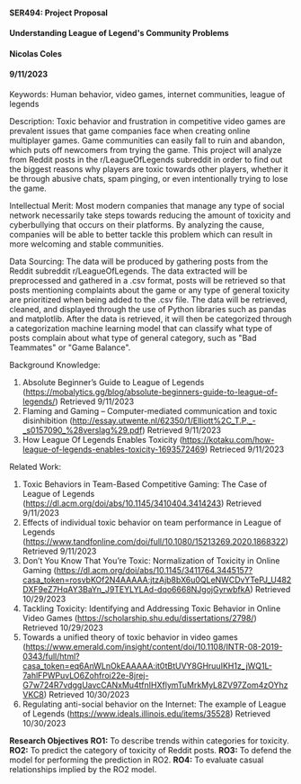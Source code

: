 #### SER494: Project Proposal
#### Understanding League of Legend's Community Problems
#### Nicolas Coles 
#### 9/11/2023 

Keywords: Human behavior, video games, internet communities, league of legends

Description: Toxic behavior and frustration in competitive video games are prevalent issues that game companies face when creating online multiplayer games. Game communities can easily fall to ruin and abandon, which puts off newcomers from trying the game. This project will analyze from Reddit posts in the r/LeagueOfLegends subreddit in order to find out the biggest reasons why players are toxic towards other players, whether it be through abusive chats, spam pinging, or even intentionally trying to lose the game. 

Intellectual Merit: Most modern companies that manage any type of social network necessarily take steps towards reducing the amount of toxicity and cyberbullying that occurs on their platforms. By analyzing the cause, companies will be able to better tackle this problem which can result in more welcoming and stable communities.

Data Sourcing: The data will be produced by gathering posts from the Reddit subreddit r/LeagueOfLegends. The data extracted will be preprocessed and gathered in a .csv format, posts will be retrieved so that posts mentioning complaints about the game or any type of general toxicity are prioritized when being added to the .csv file. The data will be retrieved, cleaned, and displayed through the use of Python libraries such as pandas and matplotlib. After the data is retrieved, it will then be categorized through a categorization machine learning model that can classify what type of posts complain about what type of general category, such as "Bad Teammates" or "Game Balance".

Background Knowledge: 
1. Absolute Beginner’s Guide to League of Legends (https://mobalytics.gg/blog/absolute-beginners-guide-to-league-of-legends/) Retrieved 9/11/2023
2. Flaming and Gaming – Computer-mediated communication and toxic disinhibition (http://essay.utwente.nl/62350/1/Elliott%2C_T.P._-_s0157090_%28verslag%29.pdf) Retrieved 9/11/2023
3. How League Of Legends Enables Toxicity (https://kotaku.com/how-league-of-legends-enables-toxicity-1693572469) Retrieced 9/11/2023

Related Work: 
1. Toxic Behaviors in Team-Based Competitive Gaming: The Case of League of Legends (https://dl.acm.org/doi/abs/10.1145/3410404.3414243) Retrieved 9/11/2023
2. Effects of individual toxic behavior on team performance in League of Legends (https://www.tandfonline.com/doi/full/10.1080/15213269.2020.1868322) Retrieved 9/11/2023
3. Don’t You Know That You’re Toxic: Normalization of Toxicity in Online Gaming (https://dl.acm.org/doi/abs/10.1145/3411764.3445157?casa_token=rosvbKOf2N4AAAAA:jtzAjb8bX6u0QLeNWCDvYTePJ_U482DXF9eZ7HqAY3BaYn_J9TEYLYLAd-dqo6668NJgojGyrwbfkA) Retrieved 10/29/2023
4. Tackling Toxicity: Identifying and Addressing Toxic Behavior in Online Video Games (https://scholarship.shu.edu/dissertations/2798/) Retrieved 10/29/2023
5. Towards a unified theory of toxic behavior in video games (https://www.emerald.com/insight/content/doi/10.1108/INTR-08-2019-0343/full/html?casa_token=eq6AnWLnOkEAAAAA:it0tBtUVY8GHruuIKH1z_jWQ1L-7ahlFPWPuvLO6Zohfroi22e-8jrej-G7w724R7vdggUavcCANxMu4tfnIHXflymTuMrkMyL8ZV97Zom4zOYhzVKC8) Retrieved 10/30/2023
6. Regulating anti-social behavior on the Internet: The example of League of Legends (https://www.ideals.illinois.edu/items/35528) Retrieved 10/30/2023

**Research Objectives**
**RO1:** To describe trends within categories for toxicity.
**RO2:** To predict the category of toxicity of Reddit posts. 
**RO3:** To defend the model for performing the prediction in RO2.
**RO4:** To evaluate casual relationships implied by the RO2 model.
